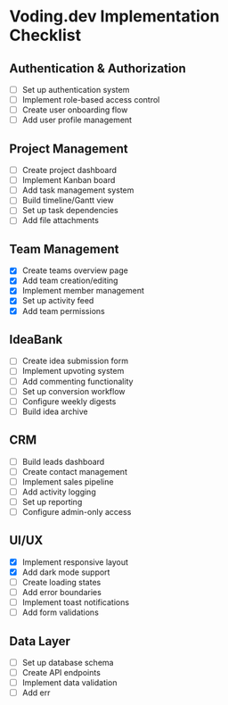 # Voding.dev Implementation Checklist

## Authentication & Authorization
- [ ] Set up authentication system
- [ ] Implement role-based access control
- [ ] Create user onboarding flow
- [ ] Add user profile management

## Project Management
- [ ] Create project dashboard
- [ ] Implement Kanban board
- [ ] Add task management system
- [ ] Build timeline/Gantt view
- [ ] Set up task dependencies
- [ ] Add file attachments

## Team Management
- [x] Create teams overview page
- [x] Add team creation/editing
- [x] Implement member management
- [x] Set up activity feed
- [x] Add team permissions

## IdeaBank
- [ ] Create idea submission form
- [ ] Implement upvoting system
- [ ] Add commenting functionality
- [ ] Set up conversion workflow
- [ ] Configure weekly digests
- [ ] Build idea archive
      
## CRM
- [ ] Build leads dashboard
- [ ] Create contact management
- [ ] Implement sales pipeline
- [ ] Add activity logging
- [ ] Set up reporting
- [ ] Configure admin-only access

## UI/UX
- [x] Implement responsive layout
- [x] Add dark mode support
- [ ] Create loading states
- [ ] Add error boundaries
- [ ] Implement toast notifications
- [ ] Add form validations

## Data Layer
- [ ] Set up database schema
- [ ] Create API endpoints
- [ ] Implement data validation
- [ ] Add err